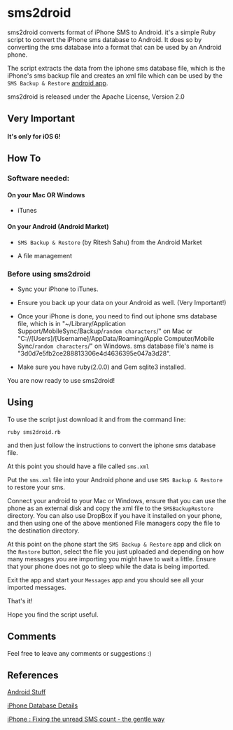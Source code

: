 sms2droid
=========

sms2droid converts format of iPhone SMS to Android. it's a simple Ruby script to convert the iPhone sms database to Android. It does so by converting the sms database into a format that can be used by an Android phone.

The script extracts the data from the iphone sms database file, which is the iPhone's sms backup file and creates an xml file which can be used by the `SMS Backup & Restore` [android app](http://android.riteshsahu.com/apps/sms-backup-restore).


sms2droid is released under the Apache License, Version 2.0

Very Important
------

#### It's only for iOS 6!

How To
------

### Software needed:

#### On your Mac OR Windows

- iTunes

#### On your Android (Android Market)

- `SMS Backup & Restore` (by Ritesh Sahu) from the Android Market

- A file management





### Before using sms2droid

- Sync your iPhone to iTunes.

- Ensure you back up your data on your Android as well. (Very Important!)

- Once your iPhone is done, you need to find out iphone sms database file, which is in "~/Library/Application Support/MobileSync/Backup/`random characters`/" on Mac or "C://[Users]/[Username]/AppData/Roaming/Apple Computer/Mobile Sync/`random characters`/" on Windows. sms database file's name is "3d0d7e5fb2ce288813306e4d4636395e047a3d28".

- Make sure you have ruby(2.0.0) and Gem sqlite3 installed.


You are now ready to use sms2droid!


Using
-----

To use the script just download it and from the command line:

    ruby sms2droid.rb

and then just follow the instructions to convert the iphone sms database file.


At this point you should have a file called `sms.xml`

Put the `sms.xml` file into your Android phone and use `SMS Backup & Restore` to restore your sms.

Connect your android to your Mac or Windows, ensure that you can use the phone as an external disk and copy the xml file to the `SMSBackupRestore` directory. You can also use DropBox if you have it installed on your phone, and then using one of the above mentioned File managers copy the file to the destination directory.

At this point on the phone start the `SMS Backup & Restore` app and click on the `Restore` button, select the file you just uploaded and depending on how many messages you are importing you might have to wait a little. Ensure that your phone does not go to sleep while the data is being imported.

Exit the app and start your `Messages` app and you should see all your imported messages.

That's it!

Hope you find the script useful.


Comments
-----

Feel free to leave any comments or suggestions :)


References
----------

[Android Stuff](http://android.riteshsahu.com/tips/import-sms-iphone-android)


[iPhone Database Details](http://damon.durandfamily.org/archives/000487.html)


[iPhone : Fixing the unread SMS count - the gentle way](http://webcache.googleusercontent.com/search?q=cache:i-sFoBhYToEJ:yadloo.blogspot.com/2008/11/iphone-fixing-unread-sms-count-gentle.html+iphone+sms.db+flags+0&cd=2&hl=da&ct=clnk&gl=dk&source=www.google.dk)
